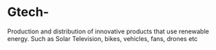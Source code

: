 # Gtech-
Production and distribution of innovative products that use renewable energy. Such as Solar Television, bikes, vehicles, fans, drones etc
